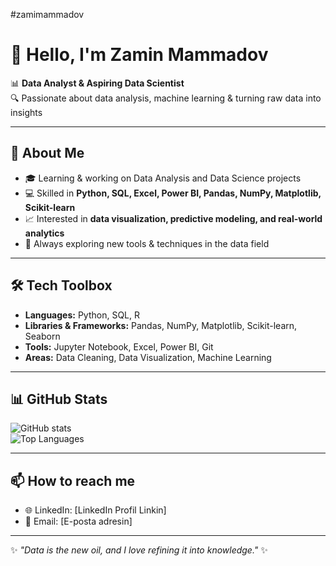 #zamimammadov
# 👋 Hello, I'm Zamin Mammadov

📊 **Data Analyst & Aspiring Data Scientist**  
🔍 Passionate about data analysis, machine learning & turning raw data into insights  

---

## 🚀 About Me
- 🎓 Learning & working on Data Analysis and Data Science projects  
- 💻 Skilled in **Python, SQL, Excel, Power BI, Pandas, NumPy, Matplotlib, Scikit-learn**  
- 📈 Interested in **data visualization, predictive modeling, and real-world analytics**  
- 🌱 Always exploring new tools & techniques in the data field  

---

## 🛠️ Tech Toolbox
- **Languages:** Python, SQL, R  
- **Libraries & Frameworks:** Pandas, NumPy, Matplotlib, Scikit-learn, Seaborn  
- **Tools:** Jupyter Notebook, Excel, Power BI, Git  
- **Areas:** Data Cleaning, Data Visualization, Machine Learning  

---

## 📊 GitHub Stats
![GitHub stats](https://github.com/zamimammadov)  
![Top Languages](https://www.linkedin.com/in/zamin-memmedov-227781268)

---

## 📫 How to reach me
- 🌐 LinkedIn: [LinkedIn Profil Linkin]  
- 📧 Email: [E-posta adresin]  

---
✨ *"Data is the new oil, and I love refining it into knowledge."* ✨
